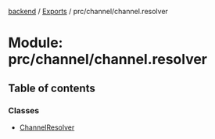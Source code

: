 [backend](../README.md) / [Exports](../modules.md) / prc/channel/channel.resolver

# Module: prc/channel/channel.resolver

## Table of contents

### Classes

- [ChannelResolver](../classes/prc_channel_channel_resolver.ChannelResolver.md)
